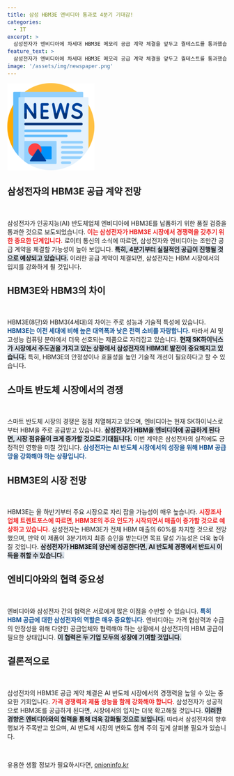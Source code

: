 ```yaml
---
title: 삼성 HBM3E 엔비디아 통과로 4분기 기대감!
categories:
  - IT
excerpt: >
  삼성전자가 엔비디아에 차세대 HBM3E 메모리 공급 계약 체결을 앞두고 퀄테스트를 통과했습니다. AI 반도체 시장의 주도권을 잡기 위한 두 기업의 전략적 협력이 기대됩니다!
feature_text: >
  삼성전자가 엔비디아에 차세대 HBM3E 메모리 공급 계약 체결을 앞두고 퀄테스트를 통과했습니다. AI 반도체 시장의 주도권을 잡기 위한 두 기업의 전략적 협력이 기대됩니다!
image: '/assets/img/newspaper.png'
---
```


<p><img src="/assets/img/newspaper.png" alt="kimp 속보" /></p>

<h2 data-ke-size="size26">삼성전자의 HBM3E 공급 계약 전망</h2>

<p data-ke-size="size16">&nbsp;</p>

<p>삼성전자가 인공지능(AI) 반도체업체 엔비디아에 HBM3E를 납품하기 위한 품질 검증을 통과한 것으로 보도되었습니다. <b><span style="color: #ee2323;">이는 삼성전자가 HBM3E 시장에서 경쟁력을 갖추기 위한 중요한 단계입니다.</span></b> 로이터 통신의 소식에 따르면, 삼성전자와 엔비디아는 조만간 공급 계약을 체결할 가능성이 높아 보입니다. <b><span style="background-color: #21538527;">특히, 4분기부터 실질적인 공급이 진행될 것으로 예상되고 있습니다.</span></b> 이러한 공급 계약이 체결되면, 삼성전자는 HBM 시장에서의 입지를 강화하게 될 것입니다.</p>

<h2 data-ke-size="size26">HBM3E와 HBM3의 차이</h2>

<p data-ke-size="size16">&nbsp;</p>

<p>HBM3E(8단)와 HBM3(4세대)의 차이는 주로 성능과 기술적 특성에 있습니다. <b><span style="color: #1a5490;">HBM3E는 이전 세대에 비해 높은 대역폭과 낮은 전력 소비를 자랑합니다.</span></b> 따라서 AI 및 고성능 컴퓨팅 분야에서 더욱 선호되는 제품으로 자리잡고 있습니다. <b><span style="background-color: #21538527;">현재 SK하이닉스가 시장에서 주도권을 가지고 있는 상황에서 삼성전자의 HBM3E 발전이 중요해지고 있습니다.</span></b> 특히, HBM3E의 안정성이나 효율성을 높인 기술적 개선이 필요하다고 할 수 있습니다.</p>

<h2 data-ke-size="size26">스마트 반도체 시장에서의 경쟁</h2>

<p data-ke-size="size16">&nbsp;</p>

<p>스마트 반도체 시장의 경쟁은 점점 치열해지고 있으며, 엔비디아는 현재 SK하이닉스로부터 HBM을 주로 공급받고 있습니다. <b><span style="background-color: #21538527;">삼성전자가 HBM을 엔비디아에 공급하게 된다면, 시장 점유율이 크게 증가할 것으로 기대됩니다.</span></b> 이번 계약은 삼성전자의 실적에도 긍정적인 영향을 미칠 것입니다. <b><span style="color: #1a5490;">삼성전자는 AI 반도체 시장에서의 성장을 위해 HBM 공급망을 강화해야 하는 상황입니다.</span></b></p>

<h2 data-ke-size="size26">HBM3E의 시장 전망</h2>

<p data-ke-size="size16">&nbsp;</p>

<p>HBM3E는 올 하반기부터 주요 시장으로 자리 잡을 가능성이 매우 높습니다. <b><span style="color: #ee2323;">시장조사업체 트렌트포스에 따르면, HBM3E의 주요 인도가 시작되면서 매출이 증가할 것으로 예상하고 있습니다.</span></b> 삼성전자는 HBM3E가 전체 HBM 매출의 60%를 차지할 것으로 전망했으며, 만약 이 제품이 3분기까지 최종 승인을 받는다면 목표 달성 가능성은 더욱 높아질 것입니다. <b><span style="background-color: #21538527;">삼성전자가 HBM3E의 양산에 성공한다면, AI 반도체 경쟁에서 반드시 이득을 취할 수 있습니다.</span></b></p>

<h2 data-ke-size="size26">엔비디아와의 협력 중요성</h2>

<p data-ke-size="size16">&nbsp;</p>

<p>엔비디아와 삼성전자 간의 협력은 서로에게 많은 이점을 수반할 수 있습니다. <b><span style="color: #1a5490;">특히 HBM 공급에 대한 삼성전자의 역할은 매우 중요합니다.</span></b> 엔비디아는 가격 협상력과 수급의 안정성을 위해 다양한 공급업체와 협력해야 하는 상황에서 삼성전자의 HBM 공급이 필요한 상태입니다. <b><span style="background-color: #21538527;">이 협력은 두 기업 모두의 성장에 기여할 것입니다.</span></b></p>

<h2 data-ke-size="size26">결론적으로</h2>

<p data-ke-size="size16">&nbsp;</p>

<p>삼성전자의 HBM3E 공급 계약 체결은 AI 반도체 시장에서의 경쟁력을 높일 수 있는 중요한 기회입니다. <b><span style="color: #ee2323;">가격 경쟁력과 제품 성능을 함께 강화해야 합니다.</span></b> 삼성전자가 성공적으로 HBM3E를 공급하게 된다면, 시장에서의 입지는 더욱 확고해질 것입니다. <b><span style="background-color: #21538527;">이러한 경향은 엔비디아와의 협력을 통해 더욱 강화될 것으로 보입니다.</span></b> 따라서 삼성전자의 향후 행보가 주목받고 있으며, AI 반도체 시장의 변화도 함께 주의 깊게 살펴볼 필요가 있습니다. </p>

<p data-ke-size="size16">&nbsp;</p>
유용한 생활 정보가 필요하시다면, <a href="https://onioninfo.kr" rel="dofollow">onioninfo.kr</a>


